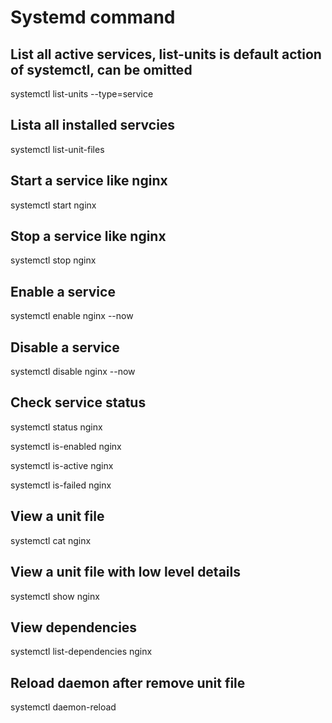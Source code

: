 # Systemd command

## List all active services, list-units is default action of systemctl, can be omitted
systemctl list-units --type=service

## Lista all installed servcies 
systemctl list-unit-files

## Start a service like nginx
systemctl start nginx

## Stop a service like nginx
systemctl stop nginx

## Enable a service
systemctl enable nginx --now

## Disable a service
systemctl disable nginx --now

## Check service status
systemctl status nginx

systemctl is-enabled nginx

systemctl is-active nginx

systemctl is-failed nginx

## View a unit file
systemctl cat nginx

## View a unit file with low level details
systemctl show nginx

## View dependencies
systemctl list-dependencies nginx

## Reload daemon after remove unit file
systemctl daemon-reload

